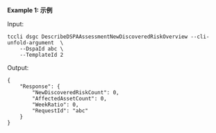 **Example 1: 示例**



Input: 

```
tccli dsgc DescribeDSPAAssessmentNewDiscoveredRiskOverview --cli-unfold-argument  \
    --DspaId abc \
    --TemplateId 2
```

Output: 
```
{
    "Response": {
        "NewDiscoveredRiskCount": 0,
        "AffectedAssetCount": 0,
        "WeekRatio": 0,
        "RequestId": "abc"
    }
}
```

